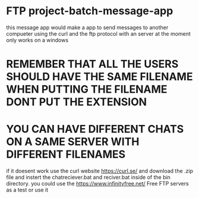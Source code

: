 # FTP project-batch-message-app

this message app would make a app to send messages to another compueter using the curl and the ftp protocol with an server
at the moment only works on a windows

# REMEMBER THAT ALL THE USERS SHOULD HAVE THE SAME FILENAME WHEN PUTTING THE FILENAME DONT PUT THE EXTENSION
# YOU CAN HAVE DIFFERENT CHATS ON A SAME SERVER WITH DIFFERENT FILENAMES
if it doesent work use the curl website https://curl.se/ and download the .zip file and instert the 
chatreciever.bat and reciver.bat inside of the bin directory.
you could use the https://www.infinityfree.net/ Free FTP servers as a test or use it
